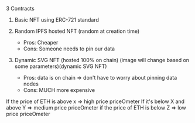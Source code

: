 3 Contracts

1. Basic NFT using ERC-721 standard

2. Random IPFS hosted NFT (random at creation time)

    - Pros: Cheaper
    - Cons: Someone needs to pin our data

3. Dynamic SVG NFT (hosted 100% on chain) (image will change based on some parameters)(dynamic SVG NFT)
    - Pros: data is on chain => don't have to worry about pinning data nodes
    - Cons: MUCH more expensive

If the price of ETH is above x => high price priceOmeter
If it's below X and above Y => medium price priceOmeter
if the price of ETH is below Z => low price priceOmeter
